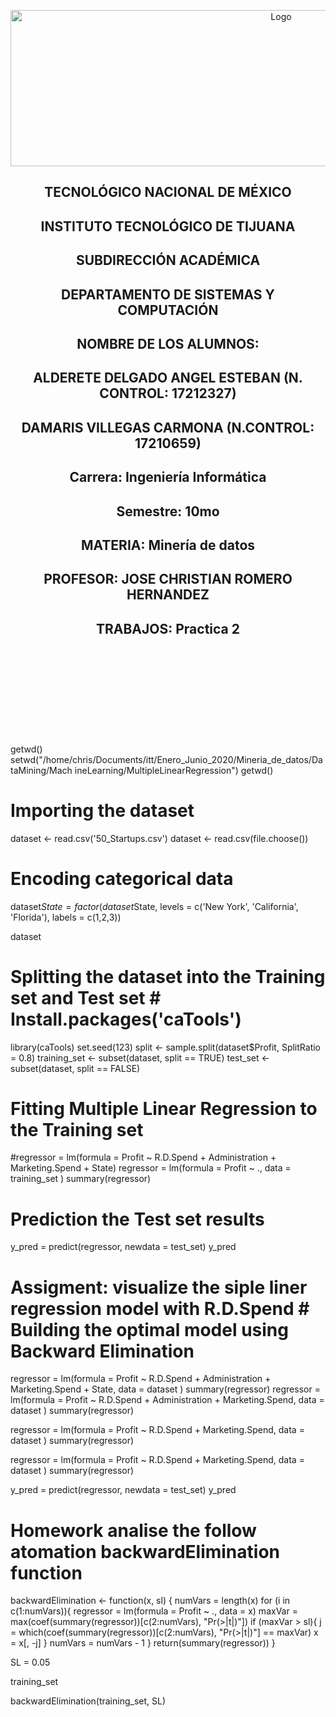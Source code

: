 
<p align="center">
    <img alt="Logo" src="https://www.tijuana.tecnm.mx/wp-content/uploads/2021/08/liston-de-logos-oficiales-educacion-tecnm-FEB-2021.jpg" width=850 height=250>
</p>

<H2><p align="Center">TECNOLÓGICO NACIONAL DE MÉXICO</p></H2>

<H2><p align="Center">INSTITUTO TECNOLÓGICO DE TIJUANA</p></H2>

<H2><p align="Center">SUBDIRECCIÓN ACADÉMICA</p></H2>

<H2><p align="Center">DEPARTAMENTO DE SISTEMAS Y COMPUTACIÓN</p></H2>

<H2><p align="Center">NOMBRE DE LOS ALUMNOS: </p></H2>

<H2><p align="Center">ALDERETE DELGADO ANGEL ESTEBAN (N. CONTROL: 17212327)</p></H2>

<H2><p align="Center">DAMARIS VILLEGAS CARMONA (N.CONTROL: 17210659)</p></H2>

<H2><p align="Center">Carrera: Ingeniería Informática</p></H2>

<H2><p align="Center">Semestre: 10mo </p></H2>

<H2><p align="Center">MATERIA: Minería de datos</p></H2>

<H2><p align="Center">PROFESOR: JOSE CHRISTIAN ROMERO HERNANDEZ</p></H2>

<H2><p align="Center">TRABAJOS: Practica 2</p></H2>


<br>
<br>
<br>
<br>
<br>
<br>
<br>
<br>

getwd()
setwd("/home/chris/Documents/itt/Enero_Junio_2020/Mineria_de_datos/DataMining/Mach ineLearning/MultipleLinearRegression")
getwd()

# Importing the dataset
dataset <- read.csv('50_Startups.csv')
dataset        <- read.csv(file.choose())
# Encoding categorical data
dataset$State = factor(dataset$State,
                       levels = c('New York', 'California', 'Florida'), 
                       labels = c(1,2,3))

dataset
# Splitting the dataset into the Training set and Test set # Install.packages('caTools')
library(caTools) 
set.seed(123)
split <- sample.split(dataset$Profit, SplitRatio = 0.8) 
training_set <- subset(dataset, split == TRUE) 
test_set <- subset(dataset, split == FALSE)

# Fitting Multiple Linear Regression to the Training set
#regressor = lm(formula = Profit ~ R.D.Spend + Administration + Marketing.Spend + State)
regressor = lm(formula = Profit ~ .,
               data = training_set ) 
summary(regressor)
# Prediction the Test set results
y_pred = predict(regressor, newdata = test_set) 
y_pred

# Assigment: visualize the siple liner regression model with R.D.Spend # Building the optimal model using Backward Elimination
regressor = lm(formula = Profit ~ R.D.Spend + Administration + Marketing.Spend + State,
               data = dataset ) 
summary(regressor)
regressor = lm(formula = Profit ~ R.D.Spend + Administration + Marketing.Spend, data = dataset )
summary(regressor)

regressor = lm(formula = Profit ~ R.D.Spend + Marketing.Spend, data = dataset )
summary(regressor)

regressor = lm(formula = Profit ~ R.D.Spend + Marketing.Spend, data = dataset )
summary(regressor)

y_pred = predict(regressor, newdata = test_set) 
y_pred

# Homework analise the follow atomation backwardElimination function 
backwardElimination <- function(x, sl) {
  numVars = length(x)
  for (i in c(1:numVars)){
    regressor = lm(formula = Profit ~ ., data = x)
    maxVar = max(coef(summary(regressor))[c(2:numVars), "Pr(>|t|)"]) 
    if (maxVar > sl){
      j = which(coef(summary(regressor))[c(2:numVars), "Pr(>|t|)"] == maxVar) 
      x = x[, -j]
    }
    numVars = numVars - 1
  }
  return(summary(regressor))
}

SL = 0.05

training_set

backwardElimination(training_set, SL)
